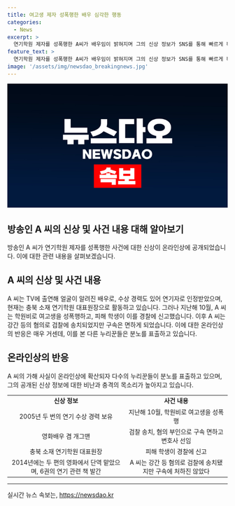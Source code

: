 ```yaml
---
title: 여고생 제자 성폭행한 배우 심각한 행동
categories:
  - News
excerpt: >
  연기학원 제자를 성폭행한 A씨가 배우임이 밝혀지며 그의 신상 정보가 SNS를 통해 빠르게 확산되었다. A씨는 TV 출연과 수상 경력이 있는 배우로, 지난해 학원비를 납부하지 못한 여고생을 성폭행했다는 내용이 밝혀졌다. 이에 대한 신상 정보가 온라인상에 빠르게 확산되면서 논란이 불거졌고, 많은 누리꾼들의 분노와 비난을 샀다. A씨는 영화배우이자 개그맨으로 활동한 경력이 있으며, 현재는 연기학원 대표원장으로 지내고 있으며, 영화와 책 출간 등의 활동을 했었다.
feature_text: >
  연기학원 제자를 성폭행한 A씨가 배우임이 밝혀지며 그의 신상 정보가 SNS를 통해 빠르게 확산되었다. A씨는 TV 출연과 수상 경력이 있는 배우로, 지난해 학원비를 납부하지 못한 여고생을 성폭행했다는 내용이 밝혀졌다. 이에 대한 신상 정보가 온라인상에 빠르게 확산되면서 논란이 불거졌고, 많은 누리꾼들의 분노와 비난을 샀다. A씨는 영화배우이자 개그맨으로 활동한 경력이 있으며, 현재는 연기학원 대표원장으로 지내고 있으며, 영화와 책 출간 등의 활동을 했었다.
image: '/assets/img/newsdao_breakingnews.jpg'
---
```


<p><img src="/assets/img/newsdao_breakingnews.jpg" alt="implanttips 속보" /></p>

<h2 data-ke-size="size26">방송인 A 씨의 신상 및 사건 내용 대해 알아보기</h2>

<p data-ke-size="size16">방송인 A 씨가 연기학원 제자를 성폭행한 사건에 대한 신상이 온라인상에 공개되었습니다. 이에 대한 관련 내용을 살펴보겠습니다.</p>

<h2 data-ke-size="size24">A 씨의 신상 및 사건 내용</h2>

<p data-ke-size="size16">A 씨는 TV에 출연해 얼굴이 알려진 배우로, 수상 경력도 있어 연기자로 인정받았으며, 현재는 충북 소재 연기학원 대표원장으로 활동하고 있습니다. 그러나 지난해 10월, A 씨는 학원비로 여고생을 성폭행하고, 피해 학생이 이를 경찰에 신고했습니다. 이후 A 씨는 강간 등의 혐의로 검찰에 송치되었지만 구속은 면하게 되었습니다. 이에 대한 온라인상의 반응은 매우 거센데, 이를 본 다른 누리꾼들은 분노를 표출하고 있습니다.</p>

<h2 data-ke-size="size24">온라인상의 반응</h2>

<p data-ke-size="size16">A 씨의 가해 사실이 온라인상에 확산되자 다수의 누리꾼들이 분노를 표출하고 있으며, 그의 공개된 신상 정보에 대한 비난과 충격의 목소리가 높아지고 있습니다.</p>

<table>
    <tr>
        <td style="text-align: center; height: 17px;"><b>신상 정보</b></td>
        <td style="text-align: center; height: 17px;"><b>사건 내용</b></td>
    </tr>
    <tr>
        <td style="text-align: center;">2005년 두 번의 연기 수상 경력 보유</td>
        <td style="text-align: center;">지난해 10월, 학원비로 여고생을 성폭행</td>
    </tr>
    <tr>
        <td style="text-align: center;">영화배우 겸 개그맨</td>
        <td style="text-align: center;">검찰 송치, 혐의 부인으로 구속 면하고 변호사 선임</td>
    </tr>
    <tr>
        <td style="text-align: center;">충북 소재 연기학원 대표원장</td>
        <td style="text-align: center;">피해 학생이 경찰에 신고</td>
    </tr>
    <tr>
        <td style="text-align: center;">2014년에는 두 편의 영화에서 단역 맡았으며, 6권의 연기 관련 책 발간</td>
        <td style="text-align: center;">A 씨는 강간 등 혐의로 검찰에 송치됐지만 구속에 처하진 않았다</td>
    </tr>
</table>

<p><hr data-ke-size="size16"></p>
실시간 뉴스 속보는, <a href="https://newsdao.kr" rel="dofollow">https://newsdao.kr</a>


